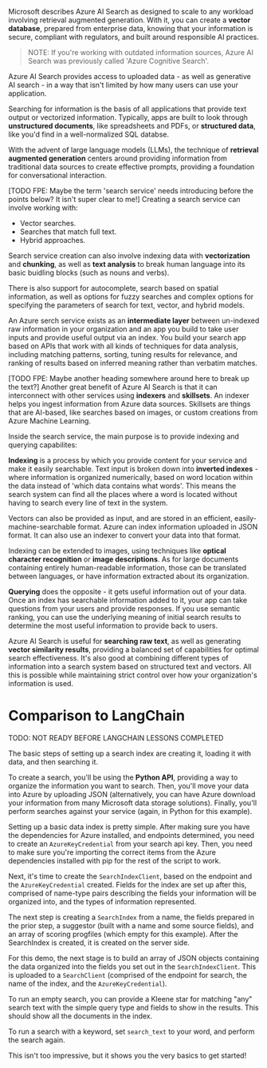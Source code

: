 Microsoft describes Azure AI Search as designed to scale to any workload involving retrieval augmented generation. With it, you can create a **vector database**, prepared from enterprise data, knowing that your information is secure, compliant with regulators, and built around responsible AI practices.

> NOTE: If you're working with outdated information sources, Azure AI Search was previously called 'Azure Cognitive Search'. 

Azure AI Search provides access to uploaded data - as well as generative AI search - in a way that isn't limited by how many users can use your application. 

Searching for information is the basis of all applications that provide text output or vectorized information. Typically, apps are built to look through **unstructured documents**, like spreadsheets and PDFs, or **structured data**, like you'd find in a well-normalized SQL databse.

With the advent of large language models (LLMs), the technique of **retrieval augmented generation** centers around providing information from traditional data sources to create effective prompts, providing a foundation for conversational interaction.

[TODO FPE: Maybe the term 'search service' needs introducing before the points below? It isn't super clear to me!]
Creating a search service can involve working with:
- Vector searches.
- Searches that match full text.
- Hybrid approaches. 

Search service creation can also involve indexing data with **vectorization** and **chunking**, as well as **text analysis** to break human language into its basic buidling blocks (such as nouns and verbs). 

There is also support for autocomplete, search based on spatial information, as well as options for fuzzy searches and complex options for specifying the parameters of search for text, vector, and hybrid models. 

An Azure serch service exists as an **intermediate layer** between un-indexed raw information in your organization and an app you build to take user inputs and provide useful output via an index. You build your search app based on APIs that work with all kinds of techniques for data analysis, including matching patterns, sorting, tuning results for relevance, and ranking of results based on inferred meaning rather than verbatim matches.

[TODO FPE: Maybe another heading somewhere around here to break up the text?]
Another great benefit of Azure AI Search is that it can interconnect with other services using **indexers** and **skillsets**. An indexer helps you ingest information from Azure data sources. Skillsets are things that are AI-based, like searches based on images, or custom creations from Azure Machine Learning.

Inside the search service, the main purpose is to provide indexing and querying capabilites:

**Indexing** is a process by which you provide content for your service and make it easily searchable. Text input is broken down into **inverted indexes** - where information is organized numerically, based on word location within the data instead of 'which data contains what words'. This means the search system can find all the places where a word is located without having to search every line of text in the system. 

Vectors can also be provided as input, and are stored in an efficient, easily-machine-searchable format. Azure can index information uploaded in JSON format. It can also use an indexer to convert your data into that format. 

Indexing can be extended to images, using techniques like **optical character recognition** or **image descriptions**. As for large documents containing entirely human-readable information, those can be translated between languages, or have information extracted about its organization.

**Querying** does the opposite - it gets useful information out of your data. Once an index has searchable information added to it, your app can take questions from your users and provide responses. If you use semantic ranking, you can use the underlying meaning of initial search results to determine the most useful information to provide back to users.

Azure AI Search is useful for **searching raw text**, as well as generating **vector similarity results**, providing a balanced set of capabilities for optimal search effectiveness. It's also good at combining different types of information into a search system based on structured text and vectors. All this is possible while maintaining strict control over how your organization's information is used.

# Comparison to LangChain
TODO: NOT READY BEFORE LANGCHAIN LESSONS COMPLETED

The basic steps of setting up a search index are creating it, loading it with data, and then searching it. 

To create a search, you'll be using the **Python API**, providing a way to organize the information you want to search. Then, you'll move your data into Azure by uploading JSON (alternatively, you can have Azure download your information from many Microsoft data storage solutions). Finally, you'll perform searches against your service (again, in Python for this example).

Setting up a basic data index is pretty simple. After making sure you have the dependencies for Azure installed, and endpoints determined, you need to create an `AzureKeyCredential` from your search api key. Then, you need to make sure you're importing the correct items from the Azure dependencies installed with pip for the rest of the script to work.

Next, it's time to create the `SearchIndexClient`, based on the endpoint and the `AzureKeyCredential` created. Fields for the index are set up after this, comprised of name-type pairs describing the fields your information will be organized into, and the types of information represented.

The next step is creating a `SearchIndex` from a name, the fields prepared in the prior step, a suggestor (built with a name and some source fields), and an array of scoring progfiles (which empty for this example). After the SearchIndex is created, it is created on the server side.

For this demo, the next stage is to build an array of JSON objects containing the data organized into the fields you set out in the `SearchIndexClient`. This is uploaded to a `SearchClient` (comprised of the endpoint for search, the name of the index, and the `AzureKeyCredential`).

To run an empty search, you can provide a Kleene star for matching "any" search text with the simple query type and fields to show in the results. This should show all the documents in the index.

To run a search with a keyword, set `search_text` to your word, and perform the search again.

This isn't too impressive, but it shows you the very basics to get started! 

